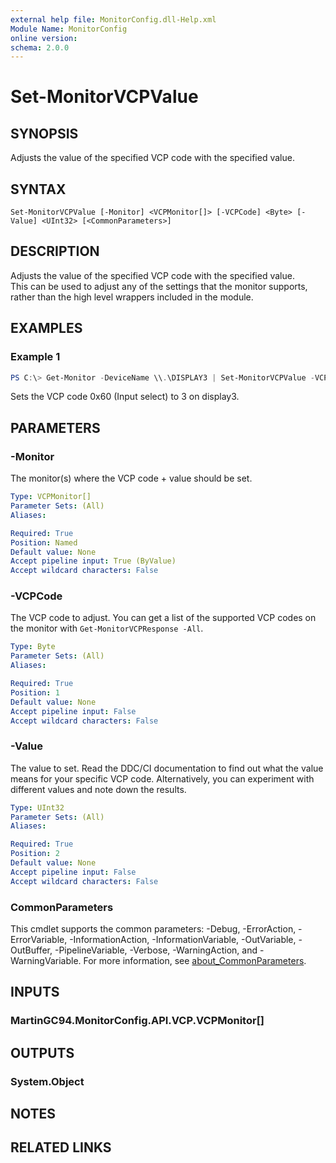 ```yaml
---
external help file: MonitorConfig.dll-Help.xml
Module Name: MonitorConfig
online version:
schema: 2.0.0
---
```


# Set-MonitorVCPValue

## SYNOPSIS
Adjusts the value of the specified VCP code with the specified value.

## SYNTAX

```
Set-MonitorVCPValue [-Monitor] <VCPMonitor[]> [-VCPCode] <Byte> [-Value] <UInt32> [<CommonParameters>]
```

## DESCRIPTION
Adjusts the value of the specified VCP code with the specified value.  
This can be used to adjust any of the settings that the monitor supports, rather than the high level wrappers included in the module.

## EXAMPLES

### Example 1
```powershell
PS C:\> Get-Monitor -DeviceName \\.\DISPLAY3 | Set-MonitorVCPValue -VCPCode 0x60 -Value 3
```

Sets the VCP code 0x60 (Input select) to 3 on display3.

## PARAMETERS

### -Monitor
The monitor(s) where the VCP code + value should be set.

```yaml
Type: VCPMonitor[]
Parameter Sets: (All)
Aliases:

Required: True
Position: Named
Default value: None
Accept pipeline input: True (ByValue)
Accept wildcard characters: False
```

### -VCPCode
The VCP code to adjust. You can get a list of the supported VCP codes on the monitor with `Get-MonitorVCPResponse -All`.

```yaml
Type: Byte
Parameter Sets: (All)
Aliases:

Required: True
Position: 1
Default value: None
Accept pipeline input: False
Accept wildcard characters: False
```

### -Value
The value to set. Read the DDC/CI documentation to find out what the value means for your specific VCP code.
Alternatively, you can experiment with different values and note down the results.

```yaml
Type: UInt32
Parameter Sets: (All)
Aliases:

Required: True
Position: 2
Default value: None
Accept pipeline input: False
Accept wildcard characters: False
```

### CommonParameters
This cmdlet supports the common parameters: -Debug, -ErrorAction, -ErrorVariable, -InformationAction, -InformationVariable, -OutVariable, -OutBuffer, -PipelineVariable, -Verbose, -WarningAction, and -WarningVariable. For more information, see [about_CommonParameters](http://go.microsoft.com/fwlink/?LinkID=113216).

## INPUTS

### MartinGC94.MonitorConfig.API.VCP.VCPMonitor[]

## OUTPUTS

### System.Object
## NOTES

## RELATED LINKS
